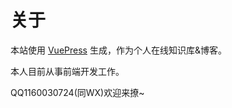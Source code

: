 
# 关于
本站使用 [VuePress](https://vuepress.vuejs.org/) 生成，作为个人在线知识库&博客。

本人目前从事前端开发工作。

QQ1160030724(同WX)欢迎来撩~
